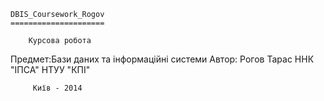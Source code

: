 	DBIS_Coursework_Rogov
	=====================

	    Курсова робота
		
Предмет:Бази даних та інформаційні системи
Автор:	Рогов Тарас
	ННК "ІПСА"
	НТУУ "КПІ"
	
	     Київ - 2014
